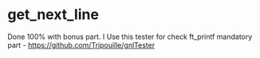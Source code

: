# get_next_line
Done 100% with bonus part.
I Use this tester for check ft_printf mandatory part - https://github.com/Tripouille/gnlTester
